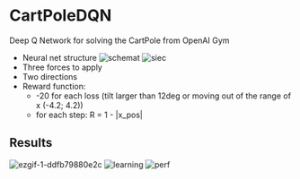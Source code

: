 # CartPoleDQN
Deep Q Network for solving the CartPole from OpenAI Gym
* Neural net structure
![schemat](https://user-images.githubusercontent.com/28646893/48312011-b0e71200-e5a8-11e8-8c98-4ede5c35ea0e.JPG)
![siec](https://user-images.githubusercontent.com/28646893/48311985-41712280-e5a8-11e8-8c68-c8875f83ef5d.JPG)
* Three forces to apply
* Two directions
* Reward function: 
  - -20 for each loss (tilt larger than 12deg or moving out of the range of x (-4.2; 4.2))
  - for each step: R = 1 - |x_pos|
## Results
![ezgif-1-ddfb79880e2c](https://user-images.githubusercontent.com/28646893/48311927-6f099c00-e5a7-11e8-917a-6297dfac65fe.gif)
![learning](https://user-images.githubusercontent.com/28646893/48311992-58177980-e5a8-11e8-8e36-d8546f04229a.png)
![perf](https://user-images.githubusercontent.com/28646893/48311993-5d74c400-e5a8-11e8-8bbc-a1d1bf75de62.png)
